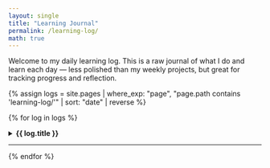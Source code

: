```yaml
---
layout: single
title: "Learning Journal"
permalink: /learning-log/
math: true
---
```


Welcome to my daily learning log. This is a raw journal of what I do and learn each day — less polished than my weekly projects, but great for tracking progress and reflection.

{% assign logs = site.pages | where_exp: "page", "page.path contains 'learning-log/'" | sort: "date" | reverse %}

{% for log in logs %}
<details>
  <summary><strong>{{ log.title }}</strong></summary>
  <div style="margin-left: 1em;">
    {{ log.content }}
  </div>
</details>
<hr>
{% endfor %}

